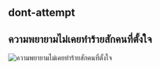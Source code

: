 ## dont-attempt

## ความพยายามไม่เคยทำร้ายสักคนที่ตั้งใจ
![ความพยายามไม่เคยทำร้ายสักคนที่ตั้งใจ](https://f.ptcdn.info/849/058/000/pcies31uuxi4oXq5j3-o.jpg "ความพยายามไม่เคยทำร้ายสักคนที่ตั้งใจ")
